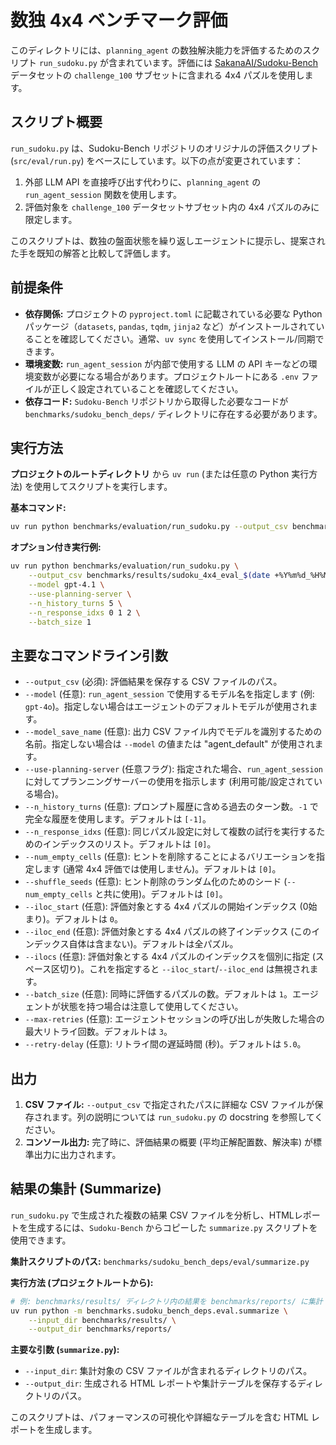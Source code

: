 # 数独 4x4 ベンチマーク評価

このディレクトリには、`planning_agent` の数独解決能力を評価するためのスクリプト `run_sudoku.py` が含まれています。評価には [SakanaAI/Sudoku-Bench](https://github.com/SakanaAI/Sudoku-Bench) データセットの `challenge_100` サブセットに含まれる 4x4 パズルを使用します。

## スクリプト概要

`run_sudoku.py` は、Sudoku-Bench リポジトリのオリジナルの評価スクリプト (`src/eval/run.py`) をベースにしています。以下の点が変更されています：

1.  外部 LLM API を直接呼び出す代わりに、`planning_agent` の `run_agent_session` 関数を使用します。
2.  評価対象を `challenge_100` データセットサブセット内の 4x4 パズルのみに限定します。

このスクリプトは、数独の盤面状態を繰り返しエージェントに提示し、提案された手を既知の解答と比較して評価します。

## 前提条件

*   **依存関係:** プロジェクトの `pyproject.toml` に記載されている必要な Python パッケージ（`datasets`, `pandas`, `tqdm`, `jinja2` など）がインストールされていることを確認してください。通常、`uv sync` を使用してインストール/同期できます。
*   **環境変数:** `run_agent_session` が内部で使用する LLM の API キーなどの環境変数が必要になる場合があります。プロジェクトルートにある `.env` ファイルが正しく設定されていることを確認してください。
*   **依存コード:** `Sudoku-Bench` リポジトリから取得した必要なコードが `benchmarks/sudoku_bench_deps/` ディレクトリに存在する必要があります。

## 実行方法

**プロジェクトのルートディレクトリ** から `uv run` (または任意の Python 実行方法) を使用してスクリプトを実行します。

**基本コマンド:**

```bash
uv run python benchmarks/evaluation/run_sudoku.py --output_csv benchmarks/results/your_results.csv
```

**オプション付き実行例:**

```bash
uv run python benchmarks/evaluation/run_sudoku.py \
    --output_csv benchmarks/results/sudoku_4x4_eval_$(date +%Y%m%d_%H%M%S).csv \
    --model gpt-4.1 \
    --use-planning-server \
    --n_history_turns 5 \
    --n_response_idxs 0 1 2 \
    --batch_size 1
```

## 主要なコマンドライン引数

*   `--output_csv` (必須): 評価結果を保存する CSV ファイルのパス。
*   `--model` (任意): `run_agent_session` で使用するモデル名を指定します (例: `gpt-4o`)。指定しない場合はエージェントのデフォルトモデルが使用されます。
*   `--model_save_name` (任意): 出力 CSV ファイル内でモデルを識別するための名前。指定しない場合は `--model` の値または "agent_default" が使用されます。
*   `--use-planning-server` (任意フラグ): 指定された場合、`run_agent_session` に対してプランニングサーバーの使用を指示します (利用可能/設定されている場合)。
*   `--n_history_turns` (任意): プロンプト履歴に含める過去のターン数。`-1` で完全な履歴を使用します。デフォルトは `[-1]`。
*   `--n_response_idxs` (任意): 同じパズル設定に対して複数の試行を実行するためのインデックスのリスト。デフォルトは `[0]`。
*   `--num_empty_cells` (任意): ヒントを削除することによるバリエーションを指定します (通常 4x4 評価では使用しません)。デフォルトは `[0]`。
*   `--shuffle_seeds` (任意): ヒント削除のランダム化のためのシード (`--num_empty_cells` と共に使用)。デフォルトは `[0]`。
*   `--iloc_start` (任意): 評価対象とする 4x4 パズルの開始インデックス (0始まり)。デフォルトは `0`。
*   `--iloc_end` (任意): 評価対象とする 4x4 パズルの終了インデックス (このインデックス自体は含まない)。デフォルトは全パズル。
*   `--ilocs` (任意): 評価対象とする 4x4 パズルのインデックスを個別に指定 (スペース区切り)。これを指定すると `--iloc_start`/`--iloc_end` は無視されます。
*   `--batch_size` (任意): 同時に評価するパズルの数。デフォルトは `1`。エージェントが状態を持つ場合は注意して使用してください。
*   `--max-retries` (任意): エージェントセッションの呼び出しが失敗した場合の最大リトライ回数。デフォルトは `3`。
*   `--retry-delay` (任意): リトライ間の遅延時間 (秒)。デフォルトは `5.0`。

## 出力

1.  **CSV ファイル:** `--output_csv` で指定されたパスに詳細な CSV ファイルが保存されます。列の説明については `run_sudoku.py` の docstring を参照してください。
2.  **コンソール出力:** 完了時に、評価結果の概要 (平均正解配置数、解決率) が標準出力に出力されます。

## 結果の集計 (Summarize)

`run_sudoku.py` で生成された複数の結果 CSV ファイルを分析し、HTMLレポートを生成するには、`Sudoku-Bench` からコピーした `summarize.py` スクリプトを使用できます。

**集計スクリプトのパス:** `benchmarks/sudoku_bench_deps/eval/summarize.py`

**実行方法 (プロジェクトルートから):**

```bash
# 例: benchmarks/results/ ディレクトリ内の結果を benchmarks/reports/ に集計・レポート生成
uv run python -m benchmarks.sudoku_bench_deps.eval.summarize \
    --input_dir benchmarks/results/ \
    --output_dir benchmarks/reports/
```

**主要な引数 (`summarize.py`):**

*   `--input_dir`: 集計対象の CSV ファイルが含まれるディレクトリのパス。
*   `--output_dir`: 生成される HTML レポートや集計テーブルを保存するディレクトリのパス。

このスクリプトは、パフォーマンスの可視化や詳細なテーブルを含む HTML レポートを生成します。 